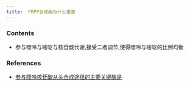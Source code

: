 ```yaml
---
title:  PRPP合成酶为什么重要
--- 
```


### Contents
- 参与嘌呤与嘧啶与核苷酸代谢,接受二者调节,使得嘌呤与嘧啶的比例均衡

### References
- [参与嘌呤核苷酸从头合成途径的主要关键酶是](/参与嘌呤核苷酸从头合成途径的主要关键酶是)
